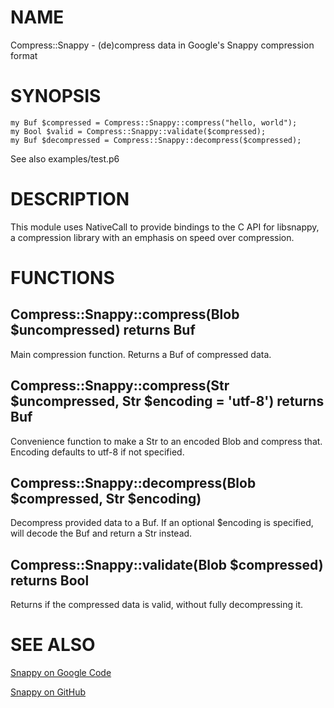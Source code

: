 # NAME

Compress::Snappy - (de)compress data in Google's Snappy compression format

# SYNOPSIS

```perl6
my Buf $compressed = Compress::Snappy::compress("hello, world");
my Bool $valid = Compress::Snappy::validate($compressed);
my Buf $decompressed = Compress::Snappy::decompress($compressed);
```

See also examples/test.p6

# DESCRIPTION

This module uses NativeCall to provide bindings to the C API for libsnappy, a
compression library with an emphasis on speed over compression.

# FUNCTIONS

## Compress::Snappy::compress(Blob $uncompressed) returns Buf

Main compression function. Returns a Buf of compressed data.

## Compress::Snappy::compress(Str $uncompressed, Str $encoding = 'utf-8') returns Buf

Convenience function to make a Str to an encoded Blob and compress that.
Encoding defaults to utf-8 if not specified.

## Compress::Snappy::decompress(Blob $compressed, Str $encoding)

Decompress provided data to a Buf.  If an optional $encoding is
specified, will decode the Buf and return a Str instead.

## Compress::Snappy::validate(Blob $compressed) returns Bool

Returns if the compressed data is valid, without fully decompressing it.

# SEE ALSO

[Snappy on Google Code](https://code.google.com/p/snappy/)

[Snappy on GitHub](https://github.com/google/snappy)
